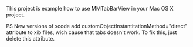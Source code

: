 This project is example how to use MMTabBarView in your Mac OS X project.

PS
New versions of xcode add customObjectInstantitationMethod="direct" attribute to xib files, wich cause that tabs doesn't work.
To fix this, just delete this attribute.